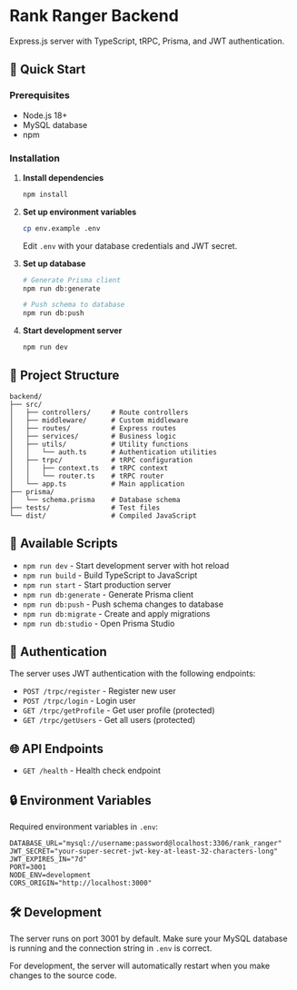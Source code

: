 # Rank Ranger Backend

Express.js server with TypeScript, tRPC, Prisma, and JWT authentication.

## 🚀 Quick Start

### Prerequisites
- Node.js 18+
- MySQL database
- npm

### Installation

1. **Install dependencies**
   ```bash
   npm install
   ```

2. **Set up environment variables**
   ```bash
   cp env.example .env
   ```
   Edit `.env` with your database credentials and JWT secret.

3. **Set up database**
   ```bash
   # Generate Prisma client
   npm run db:generate
   
   # Push schema to database
   npm run db:push
   ```

4. **Start development server**
   ```bash
   npm run dev
   ```

## 📁 Project Structure

```
backend/
├── src/
│   ├── controllers/     # Route controllers
│   ├── middleware/      # Custom middleware
│   ├── routes/          # Express routes
│   ├── services/        # Business logic
│   ├── utils/           # Utility functions
│   │   └── auth.ts      # Authentication utilities
│   ├── trpc/            # tRPC configuration
│   │   ├── context.ts   # tRPC context
│   │   └── router.ts    # tRPC router
│   └── app.ts           # Main application
├── prisma/
│   └── schema.prisma    # Database schema
├── tests/               # Test files
└── dist/                # Compiled JavaScript
```

## 🔧 Available Scripts

- `npm run dev` - Start development server with hot reload
- `npm run build` - Build TypeScript to JavaScript
- `npm run start` - Start production server
- `npm run db:generate` - Generate Prisma client
- `npm run db:push` - Push schema changes to database
- `npm run db:migrate` - Create and apply migrations
- `npm run db:studio` - Open Prisma Studio

## 🔐 Authentication

The server uses JWT authentication with the following endpoints:

- `POST /trpc/register` - Register new user
- `POST /trpc/login` - Login user
- `GET /trpc/getProfile` - Get user profile (protected)
- `GET /trpc/getUsers` - Get all users (protected)

## 🌐 API Endpoints

- `GET /health` - Health check endpoint

## 🔒 Environment Variables

Required environment variables in `.env`:

```env
DATABASE_URL="mysql://username:password@localhost:3306/rank_ranger"
JWT_SECRET="your-super-secret-jwt-key-at-least-32-characters-long"
JWT_EXPIRES_IN="7d"
PORT=3001
NODE_ENV=development
CORS_ORIGIN="http://localhost:3000"
```

## 🛠️ Development

The server runs on port 3001 by default. Make sure your MySQL database is running and the connection string in `.env` is correct.

For development, the server will automatically restart when you make changes to the source code. 